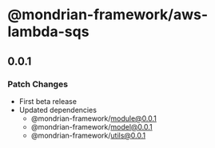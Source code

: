 # @mondrian-framework/aws-lambda-sqs

## 0.0.1

### Patch Changes

- First beta release
- Updated dependencies
  - @mondrian-framework/module@0.0.1
  - @mondrian-framework/model@0.0.1
  - @mondrian-framework/utils@0.0.1
